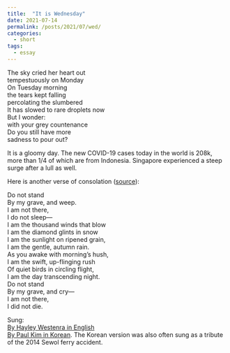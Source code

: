 ```yaml
---
title:  "It is Wednesday"
date: 2021-07-14
permalink: /posts/2021/07/wed/
categories: 
  - short
tags:
  - essay 
---
```

  
The sky cried her heart out<br>
tempestuously on Monday<br>
On Tuesday morning <br>
the tears kept falling<br>
percolating the slumbered<br>
It has slowed to rare droplets now<br>
But I wonder: <br>
with your grey countenance<br>
Do you still have more <br>
sadness to pour out?<br>
  
It is a gloomy day. The new COVID-19 cases today in the world is 208k, more than 1/4 of which are from Indonesia.
Singapore experienced a steep surge after a lull as well.
  
Here is another verse of consolation ([source](https://en.wikipedia.org/wiki/Do_Not_Stand_at_My_Grave_and_Weep)):
  
Do not stand<br>
By my grave, and weep.<br>
I am not there,<br>
I do not sleep—<br>
I am the thousand winds that blow<br>
I am the diamond glints in snow<br>
I am the sunlight on ripened grain,<br>
I am the gentle, autumn rain.<br>
As you awake with morning’s hush,<br>
I am the swift, up-flinging rush<br>
Of quiet birds in circling flight,<br>
I am the day transcending night.<br>
Do not stand<br>
By my grave, and cry—<br>
I am not there,<br>
I did not die.<br>
  
Sung:<br> 
[By Hayley Westenra in English](https://www.youtube.com/watch?v=t7ybl0aHo6I)<br>
[By Paul Kim in Korean](https://www.youtube.com/watch?v=U6oKoT_Zwwg). The Korean version was also often sung as a tribute of the 2014 Sewol ferry accident.
